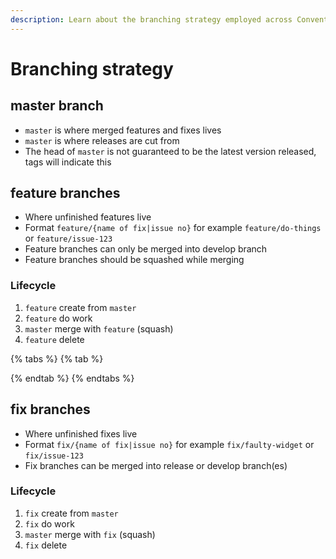 ```yaml
---
description: Learn about the branching strategy employed across Convent repositories.
---
```


# Branching strategy

## master branch

* `master` is where merged features and fixes lives
* `master` is where releases are cut from
* The head of `master` is not guaranteed to be the latest version released, tags will indicate this

## feature branches

* Where unfinished features live
* Format `feature/{name of fix|issue no}` for example `feature/do-things` or `feature/issue-123`
* Feature branches can only be merged into develop branch
* Feature branches should be squashed while merging

### **Lifecycle**

1. `feature` create from `master`
2. `feature` do work
3. `master` merge with `feature` \(squash\)
4. `feature` delete

{% tabs %}
{% tab %}

{% endtab %}
{% endtabs %}

## fix branches

* Where unfinished fixes live
* Format `fix/{name of fix|issue no}` for example `fix/faulty-widget` or `fix/issue-123`
* Fix branches can be merged into release or develop branch\(es\)



### Lifecycle

1. `fix` create from `master`
2. `fix` do work
3. `master` merge with `fix` \(squash\)
4. `fix` delete

